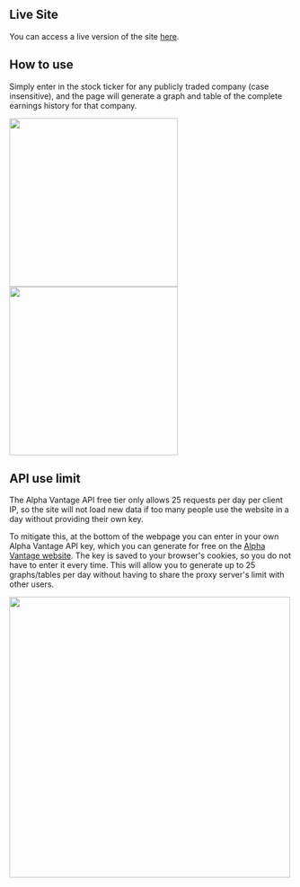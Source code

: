 ## Live Site

You can access a live version of the site [here](eps.matthewachandler.com).

## How to use

Simply enter in the stock ticker for any publicly traded company (case insensitive), and the page will generate a graph and table of the complete earnings history for that company.

<img src="https://github.com/Matthew-Chandler/EPS-View/assets/48606413/7f71a993-cfb0-4863-ab00-17e8cabcbcf0" width="auto" height="300">
<img src="https://github.com/Matthew-Chandler/EPS-View/assets/48606413/2f1fd090-f23d-4b9b-9be2-1afb77b33776" width="auto" height="300">


## API use limit

The Alpha Vantage API free tier only allows 25 requests per day per client IP, so the site will not load new data if too many people use the website in a day without providing their own key.

To mitigate this, at the bottom of the webpage you can enter in your own Alpha Vantage API key, which you can generate for free on the [Alpha Vantage website](https://www.alphavantage.co/support/#api-key). The key is saved to your browser's cookies, so you do not have to enter it every time. This will allow you to generate up to 25 graphs/tables per day without having to share the proxy server's limit with other users.

<img src="https://github.com/Matthew-Chandler/EPS-View/assets/48606413/6b2ec6a6-1439-403f-9f41-35bbc6593645" width="500" height="auto">
